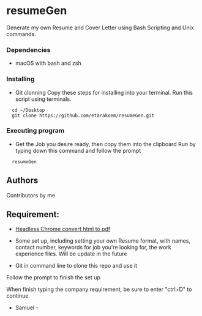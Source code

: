 # resumeGen

Generate my own Resume and Cover Letter using Bash Scripting and Unix commands.

### Dependencies

* macOS with bash and zsh

### Installing

* Git clonning
Copy these steps for installing into your terminal. Run this script using terminals.
```
  cd ~/Desktop
  git clone https://github.com/etarakoem/resumeGen.git 
```

### Executing program

* Get the Job you desire ready, then copy them into the clipboard
Run by typing down this command and follow the prompt

```
  resumeGen
```

## Authors

Contributors by me

## Requirement:

- [Headless Chrome convert html to pdf](https://developers.google.com/web/updates/2017/04/headless-chrome)

- Some set up, including setting your own Resume format, with names, contact number, keywords for job you're looking for, the work experience files. Will be update in the future

- Git in command line to clone this repo and use it

Follow the prompt to finish the set up

When finish typing the company requirement, be sure to enter "ctrl+D" to continue.

- Samuel -
